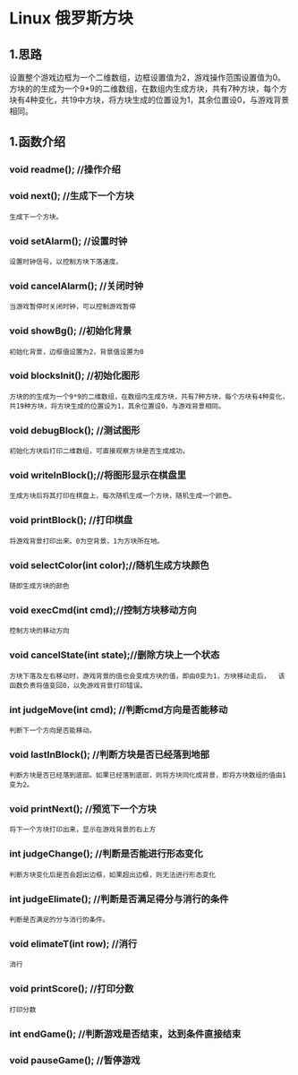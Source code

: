 # Linux 俄罗斯方块

## 1.思路
  设置整个游戏边框为一个二维数组，边框设置值为2，游戏操作范围设置值为0。
  方块的的生成为一个9*9的二维数组，在数组内生成方块，共有7种方块，每个方块有4种变化，共19中方块，将方块生成的位置设为1，其余位置设0，与游戏背景相同。  



## 1.函数介绍

### void readme(); //操作介绍  
### void next();	//生成下一个方块
    生成下一个方块。
### void setAlarm();	//设置时钟 
    设置时钟信号，以控制方块下落速度。 
### void cancelAlarm();	//关闭时钟  
    当游戏暂停时关闭时钟，可以控制游戏暂停
### void showBg();		//初始化背景 
    初始化背景，边框值设置为2，背景值设置为0  
### void blocksInit();	//初始化图形   
    方块的的生成为一个9*9的二维数组，在数组内生成方块，共有7种方块，每个方块有4种变化，共19种方块，将方块生成的位置设为1，其余位置设0，与游戏背景相同。
### void debugBlock();	//测试图形   
    初始化方块后打印二维数组，可直接观察方块是否生成成功。
### void writeInBlock();//将图形显示在棋盘里  
    生成方块后将其打印在棋盘上，每次随机生成一个方块，随机生成一个颜色。
### void printBlock();  //打印棋盘  
    将游戏背景打印出来。0为空背景，1为方块所在地。
### void selectColor(int color);//随机生成方块颜色
    随即生成方块的颜色  
### void execCmd(int cmd);//控制方块移动方向 
    控制方块的移动方向 
### void cancelState(int state);//删除方块上一个状态 
    方块下落及左右移动时，游戏背景的值也会变成方块的值，即由0变为1，方块移动走后，  该函数负责将值变回0，以免游戏背景打印错误。
### int judgeMove(int cmd);		//判断cmd方向是否能移动  
    判断下一个方向是否能移动。
### void lastInBlock(); 	//判断方块是否已经落到地部  
    判断方块是否已经落到底部。如果已经落到底部，则将方块同化成背景，即将方块数组的值由1变为2。
### void printNext();	//预览下一个方块  	
    将下一个方块打印出来，显示在游戏背景的右上方
### int judgeChange();	//判断是否能进行形态变化
    判断方块变化后是否会超出边框，如果超出边框，则无法进行形态变化  
### int judgeElimate();	//判断是否满足得分与消行的条件  
    判断是否满足的分与消行的条件。
### void elimateT(int row);	//消行
    消行  
### void printScore();	//打印分数
    打印分数  
### int endGame();		//判断游戏是否结束，达到条件直接结束  
### void pauseGame();	//暂停游戏  

